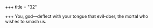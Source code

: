 +++
title = "32"

+++
You, god—deflect with your tongue that evil-doer,
the mortal who wishes to smash us.
